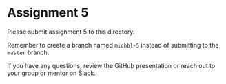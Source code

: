 # Assignment 5

Please submit assignment 5 to this directory.

Remember to create a branch named `michbl-5` 
instead of submitting to the `master` branch.

If you have any questions, review the GitHub presentation or reach
out to your group or mentor on Slack.
